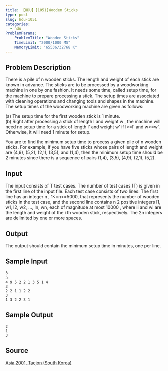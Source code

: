 ```yaml
---
title: 【HDU】[1051]Wooden Sticks
type: post
slug: hdu-1051
categories:
  - hdu
ProblemParams:
    ProblemTitle: "Wooden Sticks"
    TimeLimit: "2000/1000 MS"
    MemoryLimit: "65536/32768 K"
---
```


## Problem Description

There is a pile of n wooden sticks. The length and weight of each stick are known in advance. The sticks are to be processed by a woodworking machine in one by one fashion. It needs some time, called setup time, for the machine to prepare processing a stick. The setup times are associated with cleaning operations and changing tools and shapes in the machine. The setup times of the woodworking machine are given as follows:  
  
(a) The setup time for the first wooden stick is 1 minute.  
(b) Right after processing a stick of length l and weight w , the machine will need no setup time for a stick of length l' and weight w' if l<=l' and w<=w'. Otherwise, it will need 1 minute for setup.  
  
You are to find the minimum setup time to process a given pile of n wooden sticks. For example, if you have five sticks whose pairs of length and weight are (4,9), (5,2), (2,1), (3,5), and (1,4), then the minimum setup time should be 2 minutes since there is a sequence of pairs (1,4), (3,5), (4,9), (2,1), (5,2).

## Input

The input consists of T test cases. The number of test cases (T) is given in the first line of the input file. Each test case consists of two lines: The first line has an integer n , 1<=n<=5000, that represents the number of wooden sticks in the test case, and the second line contains n 2 positive integers l1, w1, l2, w2, ..., ln, wn, each of magnitude at most 10000 , where li and wi are the length and weight of the i th wooden stick, respectively. The 2n integers are delimited by one or more spaces.

## Output

The output should contain the minimum setup time in minutes, one per line.

## Sample Input

```
3 
5 
4 9 5 2 2 1 3 5 1 4 
3 
2 2 1 1 2 2 
3 
1 3 2 2 3 1

```

## Sample Output

```
2
1
3

```

## Source

[Asia 2001, Taejon (South Korea)](https://acm.hdu.edu.cn//search.php?field=problem&key=Asia+2001%2C+Taejon+%28South+Korea%29&source=1&searchmode=source)
